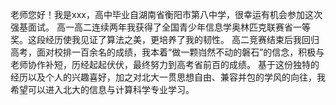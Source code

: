 老师您好！我是xxx，高中毕业自湖南省衡阳市第八中学，很幸运有机会参加这次强基面试。
高一高二连续两年我获得了全国青少年信息学奥林匹克联赛省一等奖。这段经历使我见证了算法之美，更培养了我的韧性。
高二竞赛结束后我回归高考，面对校排一百余名的成绩，我本着“做一颗岿然不动的磐石”的信念，积极与老师协作补短，历经起起伏伏，最终努力到高考省前百的成绩。
基于这份独特的经历以及个人的兴趣喜好，加之对北大一贯思想自由、兼容并包的学风的向往，我希望可以进入北大的信息与计算科学专业学习。
